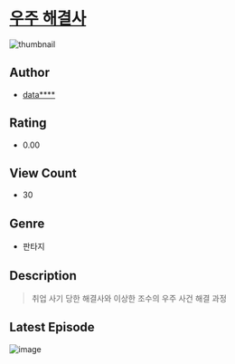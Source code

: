# [우주 해결사](https://comic.naver.com/challenge/list?titleId=811295)
![thumbnail](https://image-comic.pstatic.net/user_contents_data/challenge_comic/2023/05/25/upload_3977296620703277413_480x623.jpeg)

## Author
- [data****](https://comic.naver.com/artistTitle?id=367276)

## Rating
- 0.00

## View Count
- 30

## Genre
- 판타지

## Description
> 취업 사기 당한 해결사와 이상한 조수의 우주 사건 해결 과정


## Latest Episode
![image](https://image-comic.pstatic.net/user_contents_data/challenge_comic/2023/05/25/367276/upload_3904729969925044322.jpeg)
